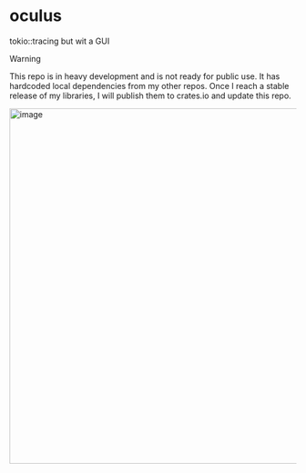# oculus

tokio::tracing but wit a GUI


> [!WARNING]  
> This repo is in heavy development and is not ready for public use. It has
> hardcoded local dependencies from my other repos. Once I reach a stable 
> release of my libraries, I will publish them to crates.io and update this repo.


<img width="1137" height="625" alt="image" src="https://github.com/user-attachments/assets/276287b6-ae97-492c-85f7-395d33c85da9" />
